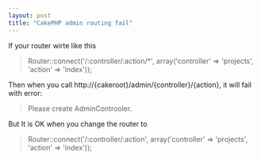 ```yaml
---
layout: post
title: "CakePHP admin routing fail"
---
```


If your router wirte like this
<blockquote>Router::connect('/:controller/:action/*', array('controller' =&gt; 'projects', 'action' =&gt; 'index'));</blockquote>
Then when you call http://{cakeroot}/admin/{controller}/{action}, it will fail with error:
<blockquote>Please create AdminControoler.</blockquote>
But It is OK when you change the router to
<blockquote>Router::connect('/:controller/:action', array('controller' =&gt; 'projects', 'action' =&gt; 'index'));</blockquote>